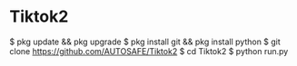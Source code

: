 # Tiktok2




$ pkg update && pkg upgrade
$ pkg install git && pkg install python
$ git clone https://github.com/AUTOSAFE/Tiktok2
$ cd Tiktok2
$ python run.py
